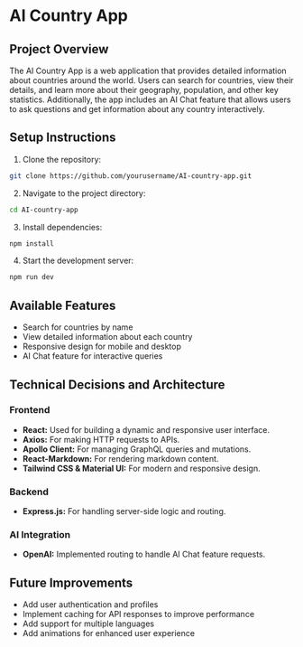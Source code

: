 # AI Country App

## Project Overview
The AI Country App is a web application that provides detailed information about countries around the world. Users can search for countries, view their details, and learn more about their geography, population, and other key statistics. Additionally, the app includes an AI Chat feature that allows users to ask questions and get information about any country interactively.

## Setup Instructions
1. Clone the repository:
  ```bash
  git clone https://github.com/yourusername/AI-country-app.git
  ```
2. Navigate to the project directory:
  ```bash
  cd AI-country-app
  ```
3. Install dependencies:
  ```bash
  npm install
  ```
4. Start the development server:
  ```bash
  npm run dev
  ```

## Available Features
- Search for countries by name
- View detailed information about each country
- Responsive design for mobile and desktop
- AI Chat feature for interactive queries

## Technical Decisions and Architecture

### Frontend
- **React:** Used for building a dynamic and responsive user interface.
- **Axios:** For making HTTP requests to APIs.
- **Apollo Client:** For managing GraphQL queries and mutations.
- **React-Markdown:** For rendering markdown content.
- **Tailwind CSS & Material UI:** For modern and responsive design.

### Backend
- **Express.js:** For handling server-side logic and routing.

### AI Integration
- **OpenAI:** Implemented routing to handle AI Chat feature requests.

## Future Improvements
- Add user authentication and profiles
- Implement caching for API responses to improve performance
- Add support for multiple languages
- Add animations for enhanced user experience
